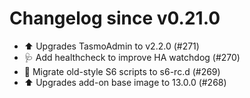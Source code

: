 # Changelog since v0.21.0
- ⬆️ Upgrades TasmoAdmin to v2.2.0 (#271) 
- 🩺 Add healthcheck to improve HA watchdog (#270) 
- 🔨 Migrate old-style S6 scripts to s6-rc.d (#269) 
- ⬆️ Upgrades add-on base image to 13.0.0 (#268) 
